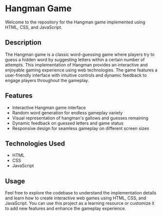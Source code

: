 # Hangman Game

Welcome to the repository for the Hangman game implemented using HTML, CSS, and JavaScript.

## Description

The Hangman game is a classic word-guessing game where players try to guess a hidden word by suggesting letters within a certain number of attempts. This implementation of Hangman provides an interactive and enjoyable gaming experience using web technologies. The game features a user-friendly interface with intuitive controls and dynamic feedback to engage players throughout the gameplay.

## Features

- Interactive Hangman game interface
- Random word generation for endless gameplay variety
- Visual representation of hangman's gallows and guesses remaining
- Dynamic feedback on guessed letters and game status
- Responsive design for seamless gameplay on different screen sizes

## Technologies Used

- HTML
- CSS
- JavaScript

## Usage

Feel free to explore the codebase to understand the implementation details and learn how to create interactive web games using HTML, CSS, and JavaScript. You can use this project as a learning resource or customize it to add new features and enhance the gameplay experience.

